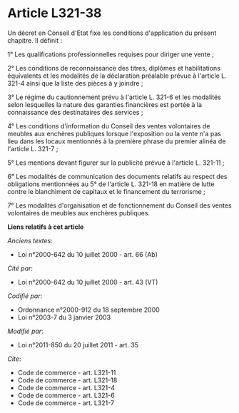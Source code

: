 # Article L321-38

Un décret en Conseil d'Etat fixe les conditions d'application du présent chapitre. Il définit : 

1° Les qualifications professionnelles requises pour diriger une vente ; 

2° Les conditions de reconnaissance des titres, diplômes et habilitations équivalents et les modalités de la déclaration
préalable prévue à l'article L. 321-4 ainsi que la liste des pièces à y joindre ; 

3° Le régime du cautionnement prévu à l'article L. 321-6 et les modalités selon lesquelles la nature des garanties
financières est portée à la connaissance des destinataires des services ; 

4° Les conditions d'information du Conseil des ventes volontaires de meubles aux enchères publiques lorsque l'exposition ou
la vente n'a pas lieu dans les locaux mentionnés à la première phrase du premier alinéa de l'article L. 321-7 ; 

5° Les mentions devant figurer sur la publicité prévue à l'article L. 321-11 ; 

6° Les modalités de communication des documents relatifs au respect des obligations mentionnées au 5° de l'article L. 321-18
en matière de lutte contre le blanchiment de capitaux et le financement du terrorisme ; 

7° Les modalités d'organisation et de fonctionnement du Conseil des ventes volontaires de meubles aux enchères publiques.

**Liens relatifs à cet article**

_Anciens textes_:

  - Loi n°2000-642 du 10 juillet 2000 - art. 66 (Ab)

_Cité par_:

  - Loi n°2000-642 du 10 juillet 2000 - art. 43 (VT)

_Codifié par_:

  - Ordonnance n°2000-912 du 18 septembre 2000
  - Loi n°2003-7 du 3 janvier 2003

_Modifié par_:

  - Loi n°2011-850 du 20 juillet 2011 - art. 35

_Cite_:

  - Code de commerce - art. L321-11
  - Code de commerce - art. L321-18
  - Code de commerce - art. L321-4
  - Code de commerce - art. L321-6
  - Code de commerce - art. L321-7

